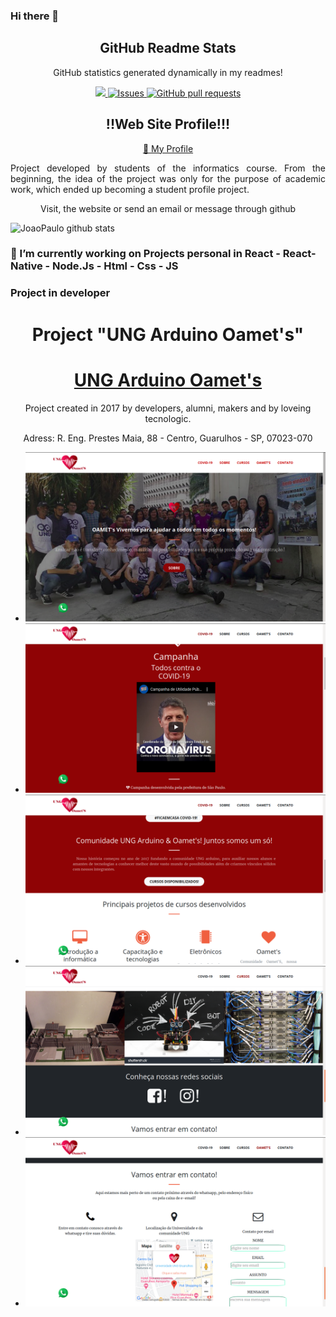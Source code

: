### Hi there 👋

<p align="center">
  
 <h2 align="center">GitHub Readme Stats</h2>

 <p align="center">GitHub statistics generated dynamically in my readmes!</p>


</p>
  <p align="center">
    <a href="https://codecov.io/gh/JoaoDev0105/github-readme-stats">
      <img src="https://codecov.io/gh/JoaoDev0105/github-readme-stats/branch/master/graph/badge.svg" />
    </a>
    <a href="https://github.com/JoaoDev0105/github-readme-stats/issues">
      <img alt="Issues" src="https://img.shields.io/github/issues/JoaoDev0105/github-readme-stats?color=0088ff" />
    </a>
    <a href="https://github.com/JoaoDev0105/github-readme-stats/pulls">
      <img alt="GitHub pull requests" src="https://img.shields.io/github/issues-pr/JoaoDev0105/github-readme-stats?color=0088ff" />
    </a>
    <br />
  </p>
  <div align="center">
    <h2>
      !!Web Site Profile!!!
    </h2>
    <a align="center" href="https://dev-portifolio.vercel.app">🌱 My Profile</a>
    <p align="justify"> Project developed by students of the informatics course.
      From the beginning, the idea of ​​the project was only for the purpose of academic work, which ended up becoming a student profile project.
    </p>
    <p align="center">
      Visit, the website or send an email or message through github 
    </p>
  </div>

![JoaoPaulo github stats](https://github-readme-stats.vercel.app/api?username=JoaoDev0105&show_icons=true&theme=dracula)


### 🔭 I’m currently working on Projects personal in React - React-Native - Node.Js - Html - Css - JS


### Project in developer
<div align="center">
  <h1>Project "UNG Arduino Oamet's"</h1>
  <h1 align="center" styled="text-decoration: none"> <a href="https://comunidade-ung-arduino.vercel.app/">UNG Arduino Oamet's</a>
  </h1>
  <p> Project created in 2017 by developers, alumni, makers and by loveing tecnologic.  </P>
  <p> Adress:  R. Eng. Prestes Maia, 88 - Centro, Guarulhos - SP, 07023-070 </p>
  <ul>
    <li><img alt="website" src="./src/assets/ft-1.png" /> </li>
    <li><img alt="website" src="./src/assets/ft-2.png" /></li>
    <li><img alt="website" src="./src/assets/ft-3.png" /> </li>
    <li><img alt="website" src="./src/assets/ft-4.png" /> </li>
    <li><img alt="website" src="./src/assets/ft-5.png" /> </li>
  </ul>
  
</div>
<!--
**JoaoDev0105/JoaoDev0105** is a ✨ _special_ ✨ repository because its `README.md` (this file) appears on your GitHub profile.

Here are some ideas to get you started:


- 🌱 I’m currently learning ...
- 👯 I’m looking to collaborate on ...
- 🤔 I’m looking for help with ...
- 💬 Ask me about ...
- 📫 How to reach me: ...
- 😄 Pronouns: ...
- ⚡ Fun fact: ...
-->
